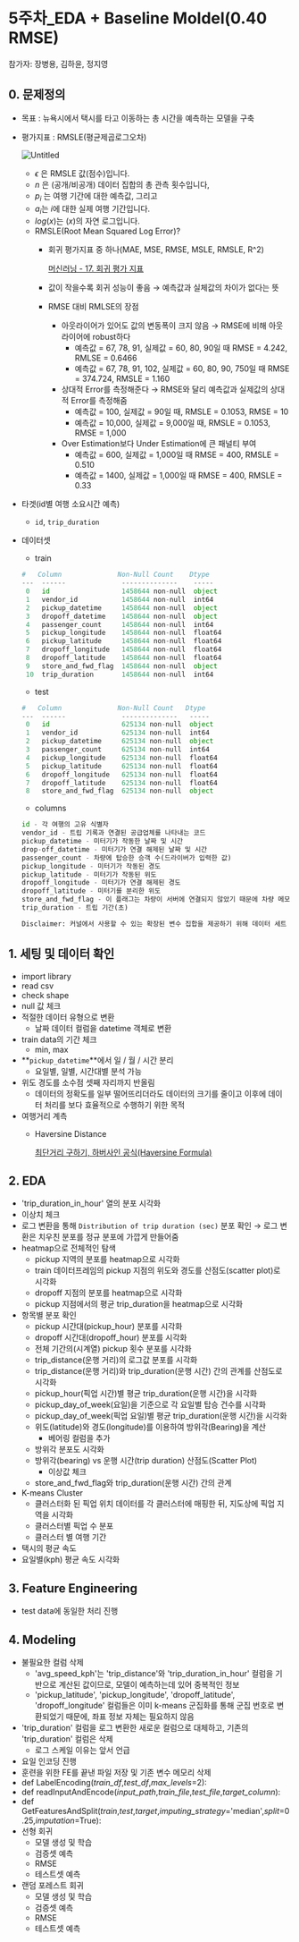# 5주차_EDA + Baseline Moldel(0.40 RMSE)

참가자: 장병용, 김하윤, 정지영

## 0. 문제정의

- 목표 : 뉴욕시에서 택시를 타고 이동하는 총 시간을 예측하는 모델을 구축
- 평가지표 : RMSLE(평균제곱로그오차)
    
    ![Untitled](https://s3-us-west-2.amazonaws.com/secure.notion-static.com/c117943e-ae64-4cbd-802d-85d2ca7be204/Untitled.png)
    
    - $\epsilon$ 은 RMSLE 값(점수)입니다.
    - $n$ 은 (공개/비공개) 데이터 집합의 총 관측 횟수입니다,
    - $p_i$ 는 여행 기간에 대한 예측값, 그리고
    - $a_i$는 $i$에 대한 실제 여행 기간입니다.
    - $log(x)$는 $(x)$의 자연 로그입니다.
    - RMSLE(Root Mean Squared Log Error)?
        - 회귀 평가지표 중 하나(MAE, MSE, RMSE, MSLE, RMSLE, R^2)
            
            [머신러닝 - 17. 회귀 평가 지표](https://bkshin.tistory.com/entry/머신러닝-17-회귀-평가-지표)
            
        - 값이 작을수록 회귀 성능이 좋음 → 예측값과 실체값의 차이가 없다는 뜻
        - RMSE 대비 RMLSE의 장점
            - 아웃라이어가 있어도 값의 변동폭이 크지 않음 → RMSE에 비해 아웃라이어에 robust하다
                - 예측값 = 67, 78, 91, 실제값 = 60, 80, 90일 때 RMSE = 4.242, RMLSE = 0.6466
                - 예측값 = 67, 78, 91, 102, 실제값 = 60, 80, 90, 750일 때 RMSE = 374.724, RMSLE = 1.160
            - 상대적 Error를 측정해준다 → RMSE와 달리 예측값과 실제값의 상대적 Error를 측정해줌
                - 예측값 = 100, 실제값 = 90일 때, RMSLE = 0.1053, RMSE = 10
                - 예측값 = 10,000, 실제값 = 9,000일 때, RMSLE = 0.1053, RMSE = 1,000
            - Over Estimation보다 Under Estimation에 큰 패널티 부여
                - 예측값 = 600, 실제값 = 1,000일 때 RMSE = 400, RMSLE = 0.510
                - 예측값 = 1400, 실제값 = 1,000일 때 RMSE = 400, RMSLE = 0.33
- 타겟(id별 여행 소요시간 예측)
    - `id`, `trip_duration`
- 데이터셋
    - train
    
    ```python
    #   Column              Non-Null Count    Dtype  
    ---  ------              --------------    -----  
     0   id                  1458644 non-null  object 
     1   vendor_id           1458644 non-null  int64  
     2   pickup_datetime     1458644 non-null  object 
     3   dropoff_datetime    1458644 non-null  object 
     4   passenger_count     1458644 non-null  int64  
     5   pickup_longitude    1458644 non-null  float64
     6   pickup_latitude     1458644 non-null  float64
     7   dropoff_longitude   1458644 non-null  float64
     8   dropoff_latitude    1458644 non-null  float64
     9   store_and_fwd_flag  1458644 non-null  object 
     10  trip_duration       1458644 non-null  int64
    ```
    
    - test
    
    ```python
    #   Column              Non-Null Count   Dtype  
    ---  ------              --------------   -----  
     0   id                  625134 non-null  object 
     1   vendor_id           625134 non-null  int64  
     2   pickup_datetime     625134 non-null  object 
     3   passenger_count     625134 non-null  int64  
     4   pickup_longitude    625134 non-null  float64
     5   pickup_latitude     625134 non-null  float64
     6   dropoff_longitude   625134 non-null  float64
     7   dropoff_latitude    625134 non-null  float64
     8   store_and_fwd_flag  625134 non-null  object
    ```
    
    - columns
    
    ```python
    id - 각 여행의 고유 식별자
    vendor_id - 트립 기록과 연결된 공급업체를 나타내는 코드
    pickup_datetime - 미터기가 작동한 날짜 및 시간
    drop-off_datetime - 미터기가 연결 해제된 날짜 및 시간
    passenger_count - 차량에 탑승한 승객 수(드라이버가 입력한 값)
    pickup_longitude - 미터기가 작동된 경도
    pickup_latitude - 미터기가 작동된 위도
    dropoff_longitude - 미터기가 연결 해제된 경도
    dropoff_latitude - 미터기를 분리한 위도
    store_and_fwd_flag - 이 플래그는 차량이 서버에 연결되지 않았기 때문에 차량 메모리에 트립 기록이 저장된 후 공급업체로 전송되었는지 여부를 나타냅니다(Y=저장 및 전달, N=저장 및 전달 트립이 아님).
    trip_duration - 트립 기간(초)
    
    Disclaimer: 커널에서 사용할 수 있는 확장된 변수 집합을 제공하기 위해 데이터 세트 순서에서 하차 좌표를 제거하지 않기로 결정했습니다.
    ```
    

## 1. 세팅 및 데이터 확인

- import library
- read csv
- check shape
- null 값 체크
- 적절한 데이터 유형으로 변환
    - 날짜 데이터 컬럼을 datetime 객체로 변환
- train data의 기간 체크
    - min, max
- **`pickup_datetime`**에서 일 / 월 / 시간 분리
    - 요일별, 일별, 시간대별 분석 가능
- 위도 경도를 소수점 셋째 자리까지 반올림
    - 데이터의 정확도를 일부 떨어뜨리더라도 데이터의 크기를 줄이고 이후에 데이터 처리를 보다 효율적으로 수행하기 위한 목적
- 여행거리 계측
    - Haversine Distance
        
        [최단거리 구하기, 하버사인 공식(Haversine Formula)](https://kayuse88.github.io/haversine/)
        

## 2. EDA

- 'trip_duration_in_hour' 열의 분포 시각화
- 이상치 체크
- 로그 변환을 통해 `Distribution of trip duration (sec)` 분포 확인 
→ 로그 변환은 치우친 분포를 정규 분포에 가깝게 만들어줌
- heatmap으로 전체적인 탐색
    - pickup 지역의 분포를 heatmap으로 시각화
    - train 데이터프레임의 pickup 지점의 위도와 경도를 산점도(scatter plot)로 시각화
    - dropoff 지점의 분포를 heatmap으로 시각화
    - pickup 지점에서의 평균 trip_duration을 heatmap으로 시각화
- 항목별 분포 확인
    - pickup 시간대(pickup_hour) 분포를 시각화
    - dropoff 시간대(dropoff_hour) 분포를 시각화
    - 전체 기간의(시계열) pickup 횟수 분포를 시각화
    - trip_distance(운행 거리)의 로그값 분포를 시각화
    - trip_distance(운행 거리)와 trip_duration(운행 시간) 간의 관계를 산점도로 시각화
    - pickup_hour(픽업 시간)별 평균 trip_duration(운행 시간)을 시각화
    - pickup_day_of_week(요일)을 기준으로 각 요일별 탑승 건수를 시각화
    - pickup_day_of_week(픽업 요일)별 평균 trip_duration(운행 시간)을 시각화
    - 위도(latitude)와 경도(longitude)를 이용하여 방위각(Bearing)을 계산
        - 베어링 컬럼을 추가
    - 방위각 분포도 시각화
    - 방위각(bearing) vs 운행 시간(trip duration) 산점도(Scatter Plot)
        - 이상값 체크
    - store_and_fwd_flag와 trip_duration(운행 시간) 간의 관계
- K-means Cluster
    - 클러스터화 된 픽업 위치 데이터를 각 클러스터에 매핑한 뒤, 지도상에 픽업 지역을 시각화
    - 클러스터별 픽업 수 분포
    - 클러스터 별 여행 기간
- 택시의 평균 속도
- 요일별(kph) 평균 속도 시각화

## 3. Feature Engineering

- test data에 동일한 처리 진행

## 4. Modeling

- 불필요한 컬럼 삭제
    - 'avg_speed_kph'는 'trip_distance'와 'trip_duration_in_hour' 컬럼을 기반으로 계산된 값이므로, 모델이 예측하는데 있어 중복적인 정보
    - 'pickup_latitude', 'pickup_longitude', 'dropoff_latitude', 'dropoff_longitude' 컬럼들은 이미 k-means 군집화를 통해 군집 번호로 변환되었기 때문에, 좌표 정보 자체는 필요하지 않음
- 'trip_duration' 컬럼을 로그 변환한 새로운 컬럼으로 대체하고, 기존의 'trip_duration' 컬럼은 삭제
    - 로그 스케일 이유는 앞서 언급
- 요일 인코딩 진행
- 훈련을 위한 FE를 끝낸 파일 저장 및 기존 변수 메모리 삭제
- def LabelEncoding(*train_df*,*test_df*,*max_levels*=2):
- def readInputAndEncode(*input_path*,*train_file*,*test_file*,*target_column*):
- def GetFeaturesAndSplit(*train*,*test*,*target*,*imputing_strategy*='median',*split*=0.25,*imputation*=True):
- 선형 회귀
    - 모델 생성 및 학습
    - 검증셋 예측
    - RMSE
    - 테스트셋 예측
- 랜덤 포레스트 회귀
    - 모델 생성 및 학습
    - 검증셋 예측
    - RMSE
    - 테스트셋 예측
